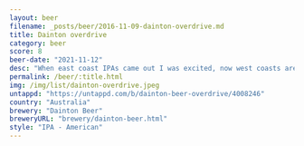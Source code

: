 ```yaml
---
layout: beer
filename: _posts/beer/2016-11-09-dainton-overdrive.md
title: Dainton overdrive
category: beer
score: 8
beer-date: "2021-11-12"
desc: "When east coast IPAs came out I was excited, now west coasts are so rare I love when I find one. Not too dank, but has some rich hops that come across a little malty"
permalink: /beer/:title.html
img: /img/list/dainton-overdrive.jpeg
untappd: "https://untappd.com/b/dainton-beer-overdrive/4008246"
country: "Australia"
brewery: "Dainton Beer"
breweryURL: "brewery/dainton-beer.html"
style: "IPA - American"
---
```

